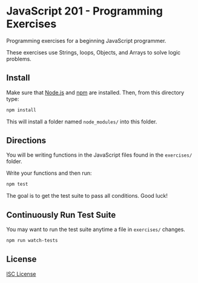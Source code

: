 # JavaScript 201 - Programming Exercises

Programming exercises for a beginning JavaScript programmer.

These exercises use Strings, loops, Objects, and Arrays to solve logic problems.

## Install

Make sure that [Node.js] and [npm] are installed. Then, from this directory type:

```sh
npm install
```

This will install a folder named `node_modules/` into this folder.

## Directions

You will be writing functions in the JavaScript files found in the `exercises/`
folder.

Write your functions and then run:

```sh
npm test
```

The goal is to get the test suite to pass all conditions. Good luck!

## Continuously Run Test Suite

You may want to run the test suite anytime a file in `exercises/` changes.

```sh
npm run watch-tests
```

## License

[ISC License](LICENSE.md)

[Node.js]:https://nodejs.org/
[npm]:https://en.wikipedia.org/wiki/Npm_(software)
[which]:https://en.wikipedia.org/wiki/Which_(Unix)

